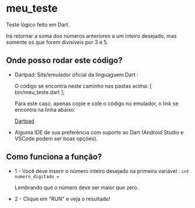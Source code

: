 # meu_teste

Teste lógico feito em Dart.

Irá retornar a soma dos números anteriores a um inteiro desejado, 
mas somente os que forem divisiveis por 3 e 5.

## Onde posso rodar este código?

- Dartpad: Site/emulador oficial da linguaguem Dart :
 
  O código se encontra neste caminho nas pastas acima: [ bin/meu_teste.dart ];
    
    Para este caso, apenas copie e cole o código no emulador, o link se encontra na linha abaixo: 
    
  [Dartpad](https://dartpad.dev/?)

- Alguma IDE de sua preferência com suporte ao Dart (Android Studio e VSCode podem ser boas opções).


## Como funciona a função?

- 1 - Você deve inserir o número inteiro desejado na primeira variável : ``` int numero_digitado = ```

    Lembrando que o número deve ser maior que zero.

- 2 - Clique em "RUN" e veja o resultado!
